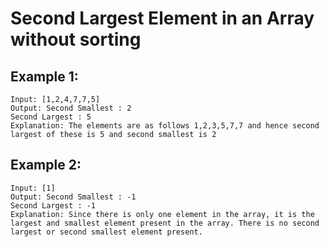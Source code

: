 # Second Largest Element in an Array without sorting

## Example 1:

```
Input: [1,2,4,7,7,5]
Output: Second Smallest : 2
Second Largest : 5
Explanation: The elements are as follows 1,2,3,5,7,7 and hence second largest of these is 5 and second smallest is 2
```

## Example 2:

```
Input: [1]
Output: Second Smallest : -1
Second Largest : -1
Explanation: Since there is only one element in the array, it is the largest and smallest element present in the array. There is no second largest or second smallest element present.
```